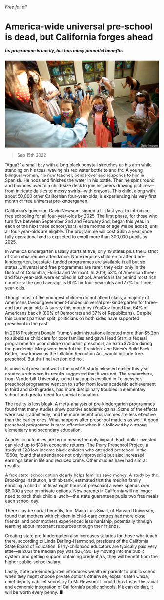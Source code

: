 ###### Free for all

# America-wide universal pre-school is dead, but California forges ahead 

##### Its programme is costly, but has many potential benefits 

![image](images/20220917_USP504.jpg) 

> Sep 15th 2022 

“Agua?” a small boy with a long black ponytail stretches up his arm while standing on his toes, waving his red water bottle to and fro. A young bilingual woman, his new teacher, bends over and responds to him in Spanish. He nods and finishes the water in his bottle. Then he spins round and bounces over to a child-size desk to join his peers drawing pictures—from intricate daisies to messy swirls—with crayons. This child, along with about 50,000 other Californian four-year-olds, is experiencing his very first month of free universal pre-kindergarten.

California’s governor, Gavin Newsom, signed a bill last year to introduce free schooling for all four-year-olds by 2025. The first phase, for those who turn five between September 2nd and February 2nd, began this year. In each of the next three school years, extra months of age will be added, until all four-year-olds are eligible. The programme will cost $3bn a year once fully operational and is expected to enroll more than 300,000 pupils by 2025.

In America kindergarten usually starts at five; only 19 states plus the District of Columbia require attendance. None requires children to attend pre-kindergarten, but state-funded programmes are available in all but six states. Universal and free programmes are rarer: they exist only in the District of Columbia, Florida and Vermont. In 2019, 53% of American three- and four-year-olds were enrolled in school. America is far behind most rich countries: the oecd average is 90% for four-year-olds and 77% for three-year-olds.

Though most of the youngest children do not attend class, a majority of Americans favour government-funded universal pre-kindergarten for three- and four-year-olds. A survey this month by /YouGov found that 64% of Americans back it (86% of Democrats and 37% of Republicans). Despite this current partisan split, politicians on both sides have supported preschool in the past.

In 2018 President Donald Trump’s administration allocated more than $5.2bn to subsidise child care for poor families and gave Head Start, a federal programme for poor children including preschool, an extra $750m during the pandemic. Many were hopeful that President Joe Biden’s Build Back Better, now known as the Inflation Reduction Act, would include free preschool. But the final version did not.

Is universal preschool worth the cost? A study released earlier this year created a stir when its results suggested that it was not. The researchers, from Vanderbilt University, found that pupils enrolled in Tennessee’s preschool programme went on to suffer from lower academic achievement in third and sixth grades, had more disciplinary troubles in elementary school and greater need for special education. 

The reality is less bleak. A meta-analysis of pre-kindergarten programmes found that many studies show positive academic gains. Some of the effects were small, admittedly, and the more recent programmes are less effective than the earlier ones. What happens after preschool matters as well. A good preschool programme is more effective when it is followed by a strong elementary and secondary education.

Academic outcomes are by no means the only impact. Each dollar invested can yield up to $13 in economic returns. The Perry Preschool Project, a study of 123 low-income black children who attended preschool in the 1960s, found that attendance not only improved iq but also increased earnings later in life and reduced crime. Other studies have had similar results.

A free state-school option clearly helps families save money. A study by the Brookings Institution, a think-tank, estimated that the median family enrolling a child in at least eight hours of preschool a week spends over $8,000 a year on private options. Now parents in California will no longer need to pack their child a lunch—the state guarantees pupils two free meals each school day.

There may be social benefits, too. Mario Luis Small, of Harvard University, found that mothers with children in child-care centres had more close friends, and poor mothers experienced less hardship, potentially through learning about important resources through their friends.

Creating state pre-kindergarten also increases salaries for those who teach there, according to Linda Darling-Hammond, president of the California State Board of Education. Early-childhood educators are typically paid very little—in 2021 the median pay was $27,490. By moving into the public system, and getting support obtaining credentials, they will benefit from the higher public-school salary.

Lastly, state pre-kindergarten introduces wealthier parents to public school when they might choose private options otherwise, explains Ben Chida, chief deputy cabinet secretary to Mr Newsom. It could thus foster the racial and economic integration of California’s public schools. If it can do that, it will be worth every penny. ■


